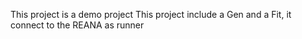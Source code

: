 This project is a demo project
This project include a Gen and a Fit, it connect to the REANA as runner
